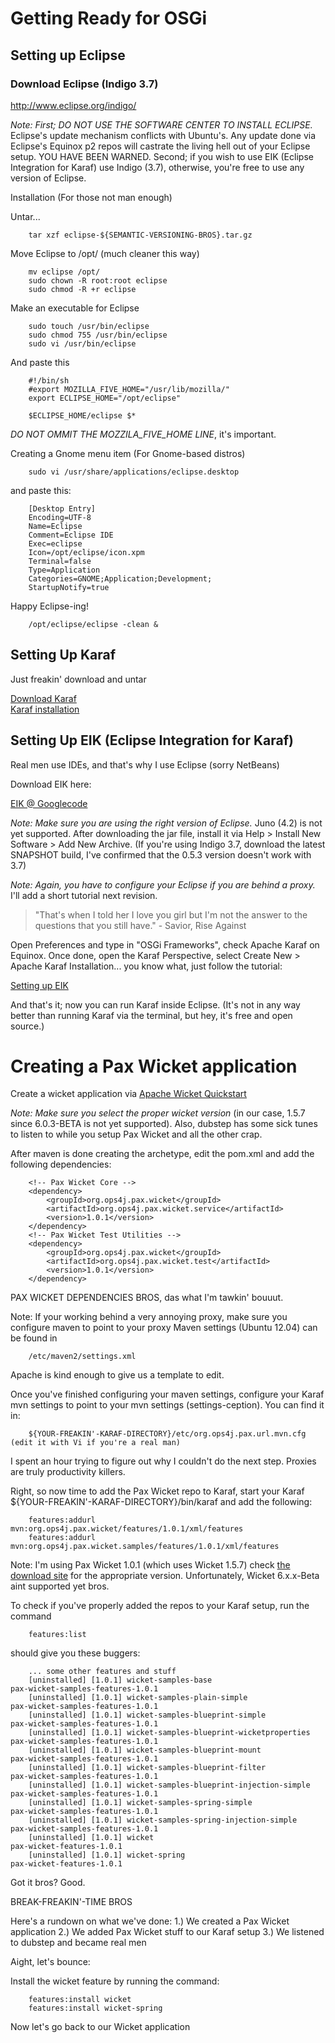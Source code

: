 # Getting Ready for OSGi #

## Setting up Eclipse ##

### Download Eclipse (Indigo 3.7) ###

http://www.eclipse.org/indigo/

*Note: First; DO NOT USE THE SOFTWARE CENTER TO INSTALL ECLIPSE.* Eclipse's update mechanism conflicts with Ubuntu's. 
Any update done via Eclipse's Equinox p2 repos will castrate the living hell out of your Eclipse setup. YOU HAVE BEEN 
WARNED. Second; if you wish to use EIK (Eclipse Integration for Karaf) use Indigo (3.7), otherwise, you're free to 
use any version of Eclipse.

Installation (For those not man enough)

Untar...

		tar xzf eclipse-${SEMANTIC-VERSIONING-BROS}.tar.gz

Move Eclipse to /opt/ (much cleaner this way)

		mv eclipse /opt/
		sudo chown -R root:root eclipse
		sudo chmod -R +r eclipse

Make an executable for Eclipse

		sudo touch /usr/bin/eclipse
		sudo chmod 755 /usr/bin/eclipse
		sudo vi /usr/bin/eclipse	

And paste this

		#!/bin/sh
		#export MOZILLA_FIVE_HOME="/usr/lib/mozilla/"
		export ECLIPSE_HOME="/opt/eclipse"

		$ECLIPSE_HOME/eclipse $*

*DO NOT OMMIT THE MOZZILA_FIVE_HOME LINE*, it's important.

Creating a Gnome menu item (For Gnome-based distros)

		sudo vi /usr/share/applications/eclipse.desktop

and paste this:

		[Desktop Entry]
		Encoding=UTF-8
		Name=Eclipse
		Comment=Eclipse IDE
		Exec=eclipse
		Icon=/opt/eclipse/icon.xpm
		Terminal=false
		Type=Application
		Categories=GNOME;Application;Development;
		StartupNotify=true	

Happy Eclipse-ing!

		/opt/eclipse/eclipse -clean &

## Setting Up Karaf ##

Just freakin' download and untar

[Download Karaf](http://karaf.apache.org/index/community/download.html)
<br/>
[Karaf installation](http://karaf.apache.org/manual/latest-2.2.x/users-guide/installation.html)
<br/>

## Setting Up EIK (Eclipse Integration for Karaf) ##

Real men use IDEs, and that's why I use Eclipse (sorry NetBeans)

Download EIK here:

[EIK @ Googlecode](http://code.google.com/a/eclipselabs.org/p/eik/downloads/list)

*Note: Make sure you are using the right version of Eclipse.* Juno (4.2) is not yet supported. After downloading
the jar file, install it via Help > Install New Software > Add New Archive. (If you're using Indigo 3.7, download
the latest SNAPSHOT build, I've confirmed that the 0.5.3 version doesn't work with 3.7)

*Note: Again, you have to configure your Eclipse if you are behind a proxy.* I'll add a short tutorial next revision.

> "That's when I told her I love you girl but I'm not the answer to the questions that you still have." - Savior, Rise Against

Open Preferences and type in "OSGi Frameworks", check Apache Karaf on Equinox. Once done, open the Karaf Perspective, 
select Create New > Apache Karaf Installation...  you know what, just follow the tutorial:

[Setting up EIK](http://code.google.com/a/eclipselabs.org/p/eik/wiki/UsingEIK)

And that's it; now you can run Karaf inside Eclipse. (It's not in any way better than running Karaf via the terminal, but hey, it's free
and open source.)

# Creating a Pax Wicket application #

Create a wicket application via [Apache Wicket Quickstart](http://wicket.apache.org/start/quickstart.html)

*Note: Make sure you select the proper wicket version* (in our case, 1.5.7 since 6.0.3-BETA is not yet supported).
Also, dubstep has some sick tunes to listen to while you setup Pax Wicket and all the other crap.

After maven is done creating the archetype, edit the pom.xml and add the following dependencies:

		<!-- Pax Wicket Core -->
		<dependency>
			<groupId>org.ops4j.pax.wicket</groupId>
			<artifactId>org.ops4j.pax.wicket.service</artifactId>
			<version>1.0.1</version>
		</dependency>
		<!-- Pax Wicket Test Utilities -->
		<dependency>
			<groupId>org.ops4j.pax.wicket</groupId>
			<artifactId>org.ops4j.pax.wicket.test</artifactId>
			<version>1.0.1</version>
		</dependency>

PAX WICKET DEPENDENCIES BROS, das what I'm tawkin' bouuut.

Note: If your working behind a very annoying proxy, make sure you configure maven to point to your proxy Maven 
settings (Ubuntu 12.04) can be found in 

		/etc/maven2/settings.xml 

Apache is kind enough to give us a template to edit.

Once you've finished configuring your maven settings, configure your Karaf mvn settings to point to your mvn 
settings (settings-ception).  You can find it in:

		${YOUR-FREAKIN'-KARAF-DIRECTORY}/etc/org.ops4j.pax.url.mvn.cfg (edit it with Vi if you're a real man)

I spent an hour trying to figure out why I couldn't do the next step. Proxies are truly productivity killers.

Right, so now time to add the Pax Wicket repo to Karaf, start your Karaf ${YOUR-FREAKIN'-KARAF-DIRECTORY}/bin/karaf and add the following:

		features:addurl mvn:org.ops4j.pax.wicket/features/1.0.1/xml/features
		features:addurl mvn:org.ops4j.pax.wicket.samples/features/1.0.1/xml/features

Note: I'm using Pax Wicket 1.0.1 (which uses Wicket 1.5.7) check [the download site](http://team.ops4j.org/wiki/display/paxwicket/Download)
for the appropriate version. Unfortunately, Wicket 6.x.x-Beta aint supported yet bros.

To check if you've properly added the repos to your Karaf setup, run the command 

		features:list 

should give you these buggers:

		... some other features and stuff
		[uninstalled] [1.0.1] wicket-samples-base                       pax-wicket-samples-features-1.0.1 
		[uninstalled] [1.0.1] wicket-samples-plain-simple               pax-wicket-samples-features-1.0.1 
		[uninstalled] [1.0.1] wicket-samples-blueprint-simple           pax-wicket-samples-features-1.0.1 
		[uninstalled] [1.0.1] wicket-samples-blueprint-wicketproperties pax-wicket-samples-features-1.0.1 
		[uninstalled] [1.0.1] wicket-samples-blueprint-mount            pax-wicket-samples-features-1.0.1 
		[uninstalled] [1.0.1] wicket-samples-blueprint-filter           pax-wicket-samples-features-1.0.1 
		[uninstalled] [1.0.1] wicket-samples-blueprint-injection-simple pax-wicket-samples-features-1.0.1 
		[uninstalled] [1.0.1] wicket-samples-spring-simple              pax-wicket-samples-features-1.0.1 
		[uninstalled] [1.0.1] wicket-samples-spring-injection-simple    pax-wicket-samples-features-1.0.1 
		[uninstalled] [1.0.1] wicket                                    pax-wicket-features-1.0.1         
		[uninstalled] [1.0.1] wicket-spring                             pax-wicket-features-1.0.1         

Got it bros? Good.

BREAK-FREAKIN'-TIME BROS

Here's a rundown on what we've done:
1.) We created a Pax Wicket application
2.) We added Pax Wicket stuff to our Karaf setup
3.) We listened to dubstep and became real men

Aight, let's bounce:

Install the wicket feature by running the command:

		features:install wicket
		features:install wicket-spring

Now let's go back to our Wicket application


